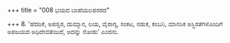 +++
title = "008 ಭಯದ ಬಾಹೆಯಲಪಸರದ"

+++
8. 'ಹೆದರಿಕೆ, ಅಪಸ್ವರ, ದುಮ್ಮಾನ, ಲಯ, ವೈರಾಗ್ಯ, ಸಂಕಟ, ನಡುಕ, ಕಂಬನಿ, ಮಾನಸಿಕ ಅಸ್ಥಿರತೆಗಳೊಂದಿಗೆ ಅಪಜಯದ ಅಧಿದೇವತೆಯಿದೆ, ಅದನ್ನು ನೋಡು' ಎಂದನು.